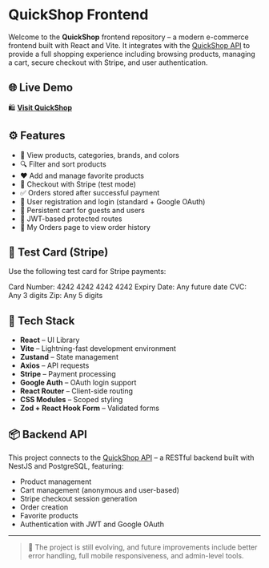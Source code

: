 # QuickShop Frontend

Welcome to the **QuickShop** frontend repository – a modern e-commerce frontend built with React and Vite. It integrates with the [QuickShop API](https://github.com/cezarszl/QuickShopAPI) to provide a full shopping experience including browsing products, managing a cart, secure checkout with Stripe, and user authentication.

## 🌐 Live Demo

🛍️ [**Visit QuickShop**](https://quickshop-frontend-vite.vercel.app/)

## ⚙️ Features

- 🛒 View products, categories, brands, and colors
- 🔍 Filter and sort products
- ❤️ Add and manage favorite products
- 🧾 Checkout with Stripe (test mode)
- ✅ Orders stored after successful payment
- 👤 User registration and login (standard + Google OAuth)
- 🧺 Persistent cart for guests and users
- 🔐 JWT-based protected routes
- 📄 My Orders page to view order history

## 🧪 Test Card (Stripe)

Use the following test card for Stripe payments:

Card Number: 4242 4242 4242 4242
Expiry Date: Any future date
CVC: Any 3 digits
Zip: Any 5 digits

## 🧰 Tech Stack

- **React** – UI Library  
- **Vite** – Lightning-fast development environment  
- **Zustand** – State management  
- **Axios** – API requests  
- **Stripe** – Payment processing  
- **Google Auth** – OAuth login support  
- **React Router** – Client-side routing  
- **CSS Modules** – Scoped styling  
- **Zod + React Hook Form** – Validated forms

## 📦 Backend API

This project connects to the [QuickShop API](https://github.com/cezarszl/QuickShopAPI) – a RESTful backend built with NestJS and PostgreSQL, featuring:

- Product management  
- Cart management (anonymous and user-based)  
- Stripe checkout session generation  
- Order creation  
- Favorite products  
- Authentication with JWT and Google OAuth

---

> 🚧 The project is still evolving, and future improvements include better error handling, full mobile responsiveness, and admin-level tools.
